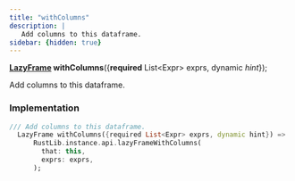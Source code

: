 ```yaml
---
title: "withColumns"
description: |
   Add columns to this dataframe.
sidebar: {hidden: true}
---
```

<span class="dart-code"><strong>[LazyFrame] withColumns</strong>({<span class="nobr"><strong>required</strong> List\<Expr> exprs</span>, <span class="nobr">dynamic <i>hint</i></span>});</span>

 Add columns to this dataframe.
### Implementation
```dart
/// Add columns to this dataframe.
  LazyFrame withColumns({required List<Expr> exprs, dynamic hint}) =>
      RustLib.instance.api.lazyFrameWithColumns(
        that: this,
        exprs: exprs,
      );
```

[LazyFrame]: /reference/classes/lazyframe
[dynamic]: #